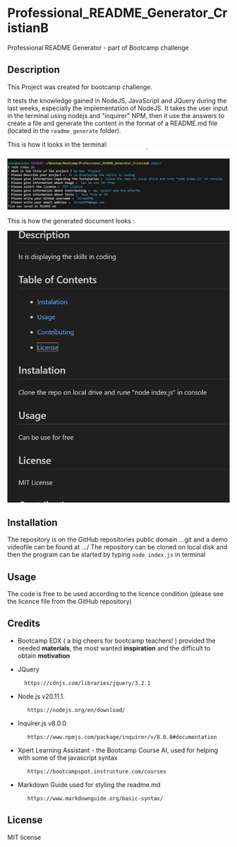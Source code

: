 # Professional_README_Generator_CristianB


Professional README Generator - part of Bootcamp challenge


## Description

This Project was created for bootcamp challenge.

It tests the knowledge gained in NodeJS, JavaScript and JQuery during the last weeks, especially the implementation of NodeJS. It takes the user input in the terminal using nodejs and "inquirer" NPM, then it use the answers to create a file and generate the content in the format of a README.md file (located in the ```readme_generate``` folder).

This is how it looks in the terminal:
![image of results](./assets/screenshot1.png)  

This is how the generated document looks :

![image of results](./assets/screenshot2.png)




## Installation

The repository is on the GitHub repositories public domain ...git and a demo videofile can be found at .../
The repository can be cloned on local disk and then the program can be started by typing ```node index.js``` in terminal


## Usage

The code is free to be used according to the licence condition (please see the licence file from the GitHub repository)



## Credits


- Bootcamp EDX ( a big cheers for bootcamp teachers! ) provided the needed **materials**, the most wanted **inspiration** and the difficult to obtain **motivation**  

  
- JQuery

        https://cdnjs.com/libraries/jquery/3.2.1


- Node.js v20.11.1.

         https://nodejs.org/en/download/

- Inquirer.js v8.0.0

         https://www.npmjs.com/package/inquirer/v/8.0.0#documentation
        

- Xpert Learning Assistant - the Bootcamp Course AI, used for helping with some of the javascript syntax
 
         https://bootcampspot.instructure.com/courses



- Markdown Guide used for styling the readme.md

         https://www.markdownguide.org/basic-syntax/


## License

MIT license




